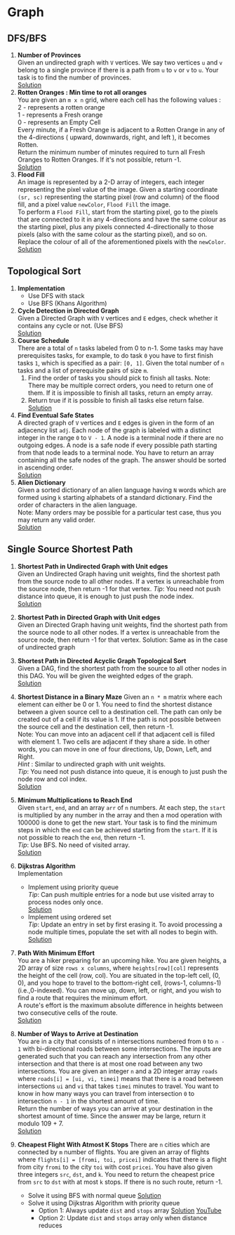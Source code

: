 # Graph

## DFS/BFS

1. **Number of Provinces**  
   Given an undirected graph with `V` vertices. We say two vertices `u` and `v` belong to a single province if there is a path from `u` to `v` or `v` to `u`. Your task is to find the number of provinces.  
   [Solution](https://takeuforward.org/data-structure/number-of-provinces/)
3. **Rotten Oranges : Min time to rot all oranges**  
   You are given an `m x n` grid, where each cell has the following values :<br>
   2  -  represents a rotten orange<br>
   1  -  represents a Fresh orange<br>
   0  -  represents an Empty Cell<br>
   Every minute, if a Fresh Orange is adjacent to a Rotten Orange in any of the 4-directions ( upward, downwards, right, and left ), it becomes Rotten.  
   Return the minimum number of minutes required to turn all Fresh Oranges to Rotten Oranges. If it's not possible, return -1.  
   [Solution](https://takeuforward.org/data-structure/rotten-oranges-min-time-to-rot-all-oranges-bfs/)
5. **Flood Fill**  
   An image is represented by a 2-D array of integers, each integer representing the pixel value of the image. Given a starting coordinate `(sr, sc)` representing the starting pixel (row and column) of the flood fill, and a pixel value `newColor`, `Flood Fill` the image.  
   To perform a `Flood Fill`, start from the starting pixel, go to the pixels that are connected to it in any 4-directions and have the same colour as the starting pixel, plus any pixels connected 4-directionally to those pixels (also with the same colour as the starting pixel), and so on. Replace the colour of all of the aforementioned pixels with the `newColor`.  
   [Solution](https://takeuforward.org/graph/flood-fill-algorithm-graphs/)


## Topological Sort

1. **Implementation**
   * Use DFS with stack
   * Use BFS (Khans Algorithm)
2. **Cycle Detection in Directed Graph**  
   Given a Directed Graph with `V` vertices and `E` edges, check whether it contains any cycle or not. (Use BFS)  
   [Solution](https://takeuforward.org/data-structure/detect-a-cycle-in-directed-graph-topological-sort-kahns-algorithm-g-23)
3. **Course Schedule**  
   There are a total of `n` tasks labeled from 0 to n-1. Some tasks may have prerequisites tasks, for example, to do task `0` you have to first finish tasks `1`, which is specified as a pair: `[0, 1]`. Given the total number of `n` tasks and a list of prerequisite pairs of size `m`.  
   1. Find the order of tasks you should pick to finish all tasks. Note: There may be multiple correct orders, you need to return one of them. If it is impossible to finish all tasks, return an empty array.
   2. Return true if it is possible to finish all tasks else return false.
   [Solution](https://takeuforward.org/data-structure/course-schedule-i-and-ii-pre-requisite-tasks-topological-sort-g-24/)
4. **Find Eventual Safe States**  
   A directed graph of `V` vertices and `E` edges is given in the form of an adjacency list `adj`. Each node of the graph is labeled with a distinct integer in the range `0` to `V - 1`. A node is a terminal node if there are no outgoing edges. A node is a safe node if every possible path starting from that node leads to a terminal node. You have to return an array containing all the safe nodes of the graph. The answer should be sorted in ascending order.  
   [Solution](https://takeuforward.org/data-structure/find-eventual-safe-states-bfs-topological-sort-g-25/)
5. **Alien Dictionary**  
   Given a sorted dictionary of an alien language having `N` words which are formed using `k` starting alphabets of a standard dictionary. Find the order of characters in the alien language.  
   Note: Many orders may be possible for a particular test case, thus you may return any valid order.  
   [Solution](https://takeuforward.org/data-structure/alien-dictionary-topological-sort-g-26/)

## Single Source Shortest Path

1. **Shortest Path in Undirected Graph with Unit edges**  
   Given an Undirected Graph having unit weights, find the shortest path from the source node to all other nodes. If a vertex is unreachable from the source node, then return -1 for that vertex.
   _Tip_: You need not push distance into queue, it is enough to just push the node index.  
   [Solution](https://takeuforward.org/data-structure/shortest-path-in-undirected-graph-with-unit-distance-g-28/)
   
2. **Shortest Path in Directed Graph with Unit edges**  
   Given an Directed Graph having unit weights, find the shortest path from the source node to all other nodes. If a vertex is unreachable from the source node, then return -1 for that vertex.
   Solution: Same as in the case of undirected graph

3. **Shortest Path in Directed Acyclic Graph Topological Sort**  
   Given a DAG, find the shortest path from the source to all other nodes in this DAG. You will be given the weighted edges of the graph.  
   [Solution](https://takeuforward.org/data-structure/shortest-path-in-directed-acyclic-graph-topological-sort-g-27/)

4. **Shortest Distance in a Binary Maze**
   Given an `n * m` matrix where each element can either be 0 or 1. You need to find the shortest distance between a given source cell to a destination cell.
   The path can only be created out of a cell if its value is 1. If the path is not possible between the source cell and the destination cell, then return -1.  
   Note: You can move into an adjacent cell if that adjacent cell is filled with element 1. Two cells are adjacent if they share a side.
   In other words, you can move in one of four directions, Up, Down, Left, and Right.  
   _Hint_ : Similar to undirected graph with unit weights.  
   _Tip_: You need not push distance into queue, it is enough to just push the node row and col index.  
   [Solution](https://takeuforward.org/data-structure/g-36-shortest-distance-in-a-binary-maze/)

5. **Minimum Multiplications to Reach End**  
   Given `start`, `end`, and an array `arr` of `n` numbers. At each step, the `start` is multiplied by any number in the array and then a mod operation with 100000 is done to get the new start.
   Your task is to find the minimum steps in which the `end` can be achieved starting from the `start`. If it is not possible to reach the `end`, then return -1.  
   _Tip_: Use BFS. No need of visited array.  
   [Solution](https://takeuforward.org/graph/g-39-minimum-multiplications-to-reach-end/)

7. **Dijkstras Algorithm**  
   Implementation
   * Implement using priority queue  
     _Tip_: Can push multiple entries for a node but use visited array to process nodes only once.  
     [Solution](https://takeuforward.org/data-structure/dijkstras-algorithm-using-priority-queue-g-32/)
   * Implement using ordered set  
     _Tip_: Update an entry in set by first erasing it. To avoid processing a node multiple times, populate the set with all nodes to begin with.
     [Solution](https://takeuforward.org/data-structure/dijkstras-algorithm-using-set-g-33/)

8. **Path With Minimum Effort**  
   You are a hiker preparing for an upcoming hike. You are given heights, a 2D array of size `rows x columns`, where `heights[row][col]` represents the height of the cell (row, col). You are situated in the top-left cell, (0, 0), and you hope to travel to the bottom-right cell, (rows-1, columns-1) (i.e.,0-indexed). You can move up, down, left, or right, and you wish to find a route that requires the minimum effort.  
A route's effort is the maximum absolute difference in heights between two consecutive cells of the route.  
[Solution](https://takeuforward.org/data-structure/g-37-path-with-minimum-effort/)

9. **Number of Ways to Arrive at Destination**  
   You are in a city that consists of n intersections numbered from `0` to `n - 1` with bi-directional roads between some intersections. The inputs are generated such that you can reach any intersection from any other intersection and that there is at most one road between any two intersections. You are given an integer `n` and a 2D integer array `roads` where `roads[i] = [ui, vi, timei]` means that there is a road between intersections `ui` and `vi` that takes `timei` minutes to travel. You want to know in how many ways you can travel from intersection `0` to intersection `n - 1` in the shortest amount of time.  
Return the number of ways you can arrive at your destination in the shortest amount of time. Since the answer may be large, return it modulo 109 + 7.  
[Solution](https://takeuforward.org/data-structure/g-40-number-of-ways-to-arrive-at-destination/)

10. **Cheapest Flight With Atmost K Stops**
    There are `n` cities which are connected by `m` number of flights. You are given an array of flights where `flights[i] = [fromi, toi, pricei]` indicates that there is a flight from city `fromi` to the city `toi` with cost `pricei`. You have also given three integers `src`, `dst`, and `k`. You need to return the cheapest price from `src` to `dst` with at most `k` stops. If there is no such route, return -1.
    * Solve it using BFS with normal queue [Solution](https://takeuforward.org/data-structure/g-38-cheapest-flights-within-k-stops/)
    * Solve it using Dijkstras Algorithm with priority queue
      * Option 1: Always update `dist` and `stops` array [Solution](https://pastebin.com/5cEzXnPJ) [YouTube](https://www.youtube.com/watch?v=vWgoPTvQ3Rw)
      * Option 2: Update `dist` and `stops` array only when distance reduces

